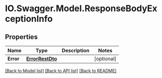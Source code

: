 # IO.Swagger.Model.ResponseBodyExceptionInfo
## Properties

Name | Type | Description | Notes
------------ | ------------- | ------------- | -------------
**Error** | [**ErrorRestDto**](ErrorRestDto.md) |  | [optional] 

[[Back to Model list]](../README.md#documentation-for-models) [[Back to API list]](../README.md#documentation-for-api-endpoints) [[Back to README]](../README.md)

